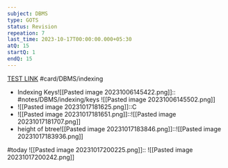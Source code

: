 ```yaml
---
subject: DBMS
type: GOTS
status: Revision
repeation: 7
last_time: 2023-10-17T00:00:00.000+05:30
atQ: 15
startQ: 1
endQ: 15
---
```

[TEST LINK](https://uxkhzfstdjcborfuyyknhkhbyfnskrywvveioufkbjkupomnptjwvhbavkysuhi.vercel.app/gateoverflow.in/quiz/results.html?exam_id=386)
#card/DBMS/indexing

- Indexing Keys![[Pasted image 20231006145422.png]]:: #notes/DBMS/indexing/keys ![[Pasted image 20231006145502.png]] <!--SR:!2023-11-11,13,272-->
- ![[Pasted image 20231017181625.png]]::C <!--SR:!2023-11-08,10,272-->
- ![[Pasted image 20231017181651.png]]::![[Pasted image 20231017181707.png]] <!--SR:!2023-10-31,2,232-->
- height of btree![[Pasted image 20231017183846.png]]::![[Pasted image 20231017183936.png]] <!--SR:!2023-11-10,12,270-->

#today ![[Pasted image 20231017200225.png]]:: <!--SR:!2023-10-28,3,252-->
![[Pasted image 20231017200242.png]]